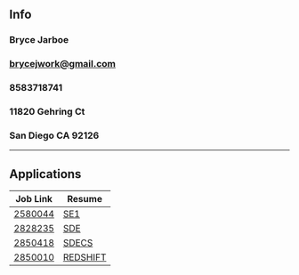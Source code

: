 ## Info
### Bryce Jarboe
### brycejwork@gmail.com
### 8583718741
### 11820 Gehring Ct
### San Diego CA 92126
---
## Applications
| Job Link | Resume |
| ----------- | ----------- |
| [2580044](https://www.amazon.jobs/en/jobs/2850044/software-development-engineer-i-2025) | [SE1](aws_se1_resume.pdf) |
| [2828235](https://www.amazon.jobs/en/jobs/2828235/software-development-engineer-2025-us) | [SDE](aws_sde_resume.pdf) |
| [2850418](https://www.amazon.jobs/en/jobs/2850418/software-dev-engineer-computer-science) | [SDECS](aws_sdecs_resume.pdf) |
| [2850010](https://www.amazon.jobs/en/jobs/2850010/software-development-engineer-i-2025-redshift) | [REDSHIFT](aws_redshift_resume.pdf) |


